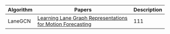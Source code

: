 | Algorithm | Papers | Description |
| --------- | ------ | ----------- |
| LaneGCN | [Learning Lane Graph Representations for Motion Forecasting](papers/Liang%20et%20al.%20-%202020%20-%20Learning%20Lane%20Graph%20Representations%20for%20Motion%20For.pdf) | 111 |
